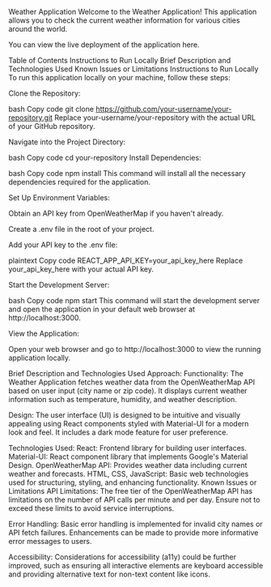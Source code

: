 Weather Application
Welcome to the Weather Application! This application allows you to check the current weather information for various cities around the world.

You can view the live deployment of the application here.

Table of Contents
Instructions to Run Locally
Brief Description and Technologies Used
Known Issues or Limitations
Instructions to Run Locally
To run this application locally on your machine, follow these steps:

Clone the Repository:

bash
Copy code
git clone https://github.com/your-username/your-repository.git
Replace your-username/your-repository with the actual URL of your GitHub repository.

Navigate into the Project Directory:

bash
Copy code
cd your-repository
Install Dependencies:

bash
Copy code
npm install
This command will install all the necessary dependencies required for the application.

Set Up Environment Variables:

Obtain an API key from OpenWeatherMap if you haven't already.

Create a .env file in the root of your project.

Add your API key to the .env file:

plaintext
Copy code
REACT_APP_API_KEY=your_api_key_here
Replace your_api_key_here with your actual API key.

Start the Development Server:

bash
Copy code
npm start
This command will start the development server and open the application in your default web browser at http://localhost:3000.

View the Application:

Open your web browser and go to http://localhost:3000 to view the running application locally.

Brief Description and Technologies Used
Approach:
Functionality: The Weather Application fetches weather data from the OpenWeatherMap API based on user input (city name or zip code). It displays current weather information such as temperature, humidity, and weather description.

Design: The user interface (UI) is designed to be intuitive and visually appealing using React components styled with Material-UI for a modern look and feel. It includes a dark mode feature for user preference.

Technologies Used:
React: Frontend library for building user interfaces.
Material-UI: React component library that implements Google's Material Design.
OpenWeatherMap API: Provides weather data including current weather and forecasts.
HTML, CSS, JavaScript: Basic web technologies used for structuring, styling, and enhancing functionality.
Known Issues or Limitations
API Limitations: The free tier of the OpenWeatherMap API has limitations on the number of API calls per minute and per day. Ensure not to exceed these limits to avoid service interruptions.

Error Handling: Basic error handling is implemented for invalid city names or API fetch failures. Enhancements can be made to provide more informative error messages to users.

Accessibility: Considerations for accessibility (a11y) could be further improved, such as ensuring all interactive elements are keyboard accessible and providing alternative text for non-text content like icons.

